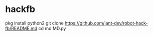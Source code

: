 # hackfb
pkg install python2
git clone https://github.com/jant-dev/robot-hack-fb/README.md
cd md
MD.py

